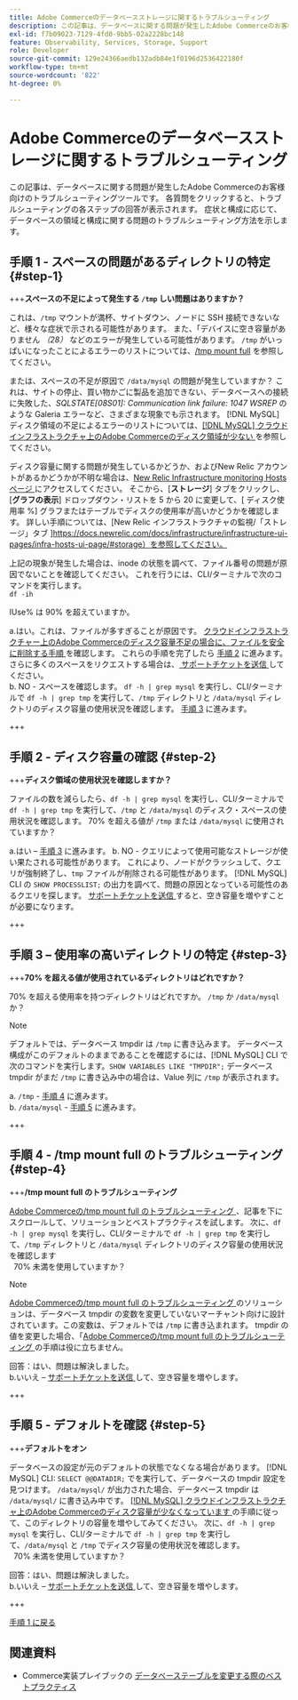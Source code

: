 ```yaml
---
title: Adobe Commerceのデータベースストレージに関するトラブルシューティング
description: この記事は、データベースに関する問題が発生したAdobe Commerceのお客様向けのトラブルシューティングツールです。 各質問をクリックすると、トラブルシューティングの各ステップの回答が表示されます。 症状と構成に応じて、データベースの領域と構成に関する問題のトラブルシューティング方法を示します。
exl-id: f7b09023-7129-4fd0-9bb5-02a2228bc148
feature: Observability, Services, Storage, Support
role: Developer
source-git-commit: 129e24366aedb132adb84e1f0196d2536422180f
workflow-type: tm+mt
source-wordcount: '822'
ht-degree: 0%

---
```


# Adobe Commerceのデータベースストレージに関するトラブルシューティング

この記事は、データベースに関する問題が発生したAdobe Commerceのお客様向けのトラブルシューティングツールです。 各質問をクリックすると、トラブルシューティングの各ステップの回答が表示されます。 症状と構成に応じて、データベースの領域と構成に関する問題のトラブルシューティング方法を示します。

## 手順 1 - スペースの問題があるディレクトリの特定 {#step-1}

+++**スペースの不足によって発生する `/tmp` しい問題はありますか？**

これは、`/tmp` マウントが満杯、サイトダウン、ノードに SSH 接続できないなど、様々な症状で示される可能性があります。 また、「デバイスに空き容量がありません _（28）_ などのエラーが発生している可能性があります。 `/tmp` がいっぱいになったことによるエラーのリストについては、[/tmp mount full](/help/troubleshooting/miscellaneous/tmp-mount-full.md) を参照してください。

または、スペースの不足が原因で `/data/mysql` の問題が発生していますか？ これは、サイトの停止、買い物かごに製品を追加できない、データベースへの接続に失敗した、_SQLSTATE\[08S01\]: Communication link failure: 1047 WSREP_ のような Galeria エラーなど、さまざまな現象でも示されます。 [!DNL MySQL] ディスク領域の不足によるエラーのリストについては、[[!DNL MySQL]  クラウドインフラストラクチャ上のAdobe Commerceのディスク領域が少ない ](/help/troubleshooting/database/mysql-disk-space-is-low-on-magento-commerce-cloud.md) を参照してください。

ディスク容量に関する問題が発生しているかどうか、およびNew Relic アカウントがあるかどうかが不明な場合は、[New Relic Infrastructure monitoring Hosts ページ ](https://docs.newrelic.com/docs/infrastructure/infrastructure-ui-pages/infra-hosts-ui-page/) にアクセスしてください。 そこから、[**ストレージ**] タブをクリックし、[**グラフの表示**] ドロップダウン・リストを 5 から 20 に変更して、[ ディスク使用率 %] グラフまたはテーブルでディスクの使用率が高いかどうかを確認します。 詳しい手順については、[New Relic インフラストラクチャの監視/「ストレージ」タブ ]https://docs.newrelic.com/docs/infrastructure/infrastructure-ui-pages/infra-hosts-ui-page/#storage）を参照してください。

上記の現象が発生した場合は、inode の状態を調べて、ファイル番号の問題が原因でないことを確認してください。 これを行うには、CLI/ターミナルで次のコマンドを実行します。\
`df -ih`

IUse% は 90% を超えていますか。

a.はい。これは、ファイルが多すぎることが原因です。 [ クラウドインフラストラクチャー上のAdobe Commerceのディスク容量不足の場合に、ファイルを安全に削除する手順 ](https://experienceleague.adobe.com/en/docs/experience-cloud-kcs/kbarticles/ka-26889) を確認します。 これらの手順を完了したら [ 手順 2](#step-2) に進みます。 さらに多くのスペースをリクエストする場合は、[ サポートチケットを送信 ](/help/help-center-guide/help-center/magento-help-center-user-guide.md#submit-ticket) してください。\
b. NO - スペースを確認します。 `df -h | grep mysql` を実行し、CLI/ターミナルで `df -h | grep tmp` を実行して、`/tmp` ディレクトリと `/data/mysql` ディレクトリのディスク容量の使用状況を確認します。 [ 手順 3](#step-3) に進みます。

+++

## 手順 2 - ディスク容量の確認 {#step-2}

+++**ディスク領域の使用状況を確認しますか？**

ファイルの数を減らしたら、`df -h | grep mysql` を実行し、CLI/ターミナルで `df -h | grep tmp` を実行して、`/tmp` と `/data/mysql` のディスク・スペースの使用状況を確認します。 70% を超える値が `/tmp` または `/data/mysql` に使用されていますか？

a.はい – [ 手順 3](#step-3) に進みます。
b. NO - クエリによって使用可能なストレージが使い果たされる可能性があります。 これにより、ノードがクラッシュして、クエリが強制終了し、`tmp` ファイルが削除される可能性があります。 [!DNL MySQL] CLI の `SHOW PROCESSLIST;` の出力を調べて、問題の原因となっている可能性のあるクエリを探します。 [ サポートチケットを送信 ](/help/help-center-guide/help-center/magento-help-center-user-guide.md#submit-ticket) すると、空き容量を増やすことが必要になります。

+++

## 手順 3 – 使用率の高いディレクトリの特定 {#step-3}

+++**70% を超える値が使用されているディレクトリはどれですか？**

70% を超える使用率を持つディレクトリはどれですか。 `/tmp` か `/data/mysql` か？

>[!NOTE]
>
>デフォルトでは、データベース tmpdir は `/tmp` に書き込みます。 データベース構成がこのデフォルトのままであることを確認するには、[!DNL MySQL] CLI で次のコマンドを実行します。`SHOW VARIABLES LIKE "TMPDIR";` データベース tmpdir がまだ `/tmp` に書き込み中の場合は、Value 列に `/tmp` が表示されます。

a. `/tmp` - [ 手順 4](#step-4) に進みます。 \
b. `/data/mysql` - [ 手順 5](#step-5) に進みます。

+++

## 手順 4 - /tmp mount full のトラブルシューティング {#step-4}

+++**/tmp mount full のトラブルシューティング**

[Adobe Commerceの/tmp mount full のトラブルシューティング ](/help/troubleshooting/miscellaneous/tmp-mount-full.md)、記事を下にスクロールして、ソリューションとベストプラクティスを試します。 次に、`df -h | grep mysql` を実行し、CLI/ターミナルで `df -h | grep tmp` を実行して、`/tmp` ディレクトリと `/data/mysql` ディレクトリのディスク容量の使用状況を確認します\
  70% 未満を使用していますか？

>[!NOTE]
>
>[Adobe Commerceの/tmp mount full のトラブルシューティング ](/help/troubleshooting/miscellaneous/tmp-mount-full.md) のソリューションは、データベース tmpdir の変数を変更していないマーチャント向けに設計されています。この変数は、デフォルトでは `/tmp` に書き込まれます。 tmpdir の値を変更した場合、「[Adobe Commerceの/tmp mount full のトラブルシューティング ](/help/troubleshooting/miscellaneous/tmp-mount-full.md) の手順は役に立ちません。

回答：はい、問題は解決しました。 \
b.いいえ – [ サポートチケットを送信 ](/help/help-center-guide/help-center/magento-help-center-user-guide.md#submit-ticket) して、空き容量を増やします。

+++

## 手順 5 - デフォルトを確認 {#step-5}

+++**デフォルトをオン**

データベースの設定が元のデフォルトの状態でなくなる場合があります。 [!DNL MySQL] CLI: `SELECT @@DATADIR;` でを実行して、データベースの tmpdir 設定を見つけます。 `/data/mysql/` が出力された場合、データベース tmpdir は `/data/mysql/` に書き込み中です。 [[!DNL MySQL]  クラウドインフラストラクチャ上のAdobe Commerceのディスク容量が少なくなっています ](/help/troubleshooting/database/mysql-disk-space-is-low-on-magento-commerce-cloud.md) の手順に従って、このディレクトリの容量を増やしてみてください。 次に、`df -h | grep mysql` を実行し、CLI/ターミナルで `df -h | grep tmp` を実行して、`/data/mysql` と `/tmp` でディスク容量の使用状況を確認します。\
  70% 未満を使用していますか？

回答：はい、問題は解決しました。 \
b.いいえ – [ サポートチケットを送信 ](/help/help-center-guide/help-center/magento-help-center-user-guide.md#submit-ticket) して、空き容量を増やします。

+++

[ 手順 1 に戻る ](#step-1)

## 関連資料

* Commerce実装プレイブックの [ データベーステーブルを変更する際のベストプラクティス ](https://experienceleague.adobe.com/en/docs/commerce-operations/implementation-playbook/best-practices/development/modifying-core-and-third-party-tables#why-adobe-recommends-avoiding-modifications)
